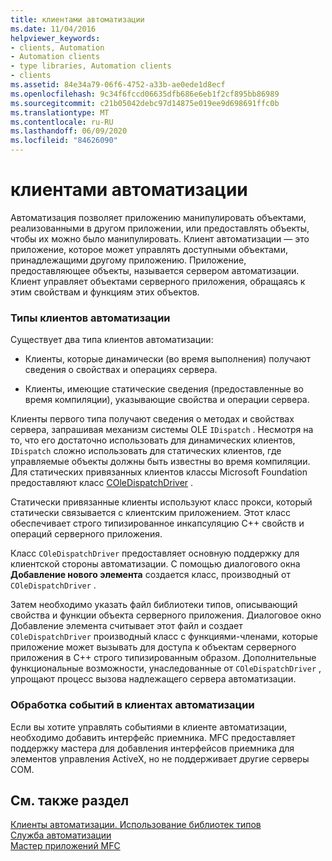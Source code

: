 ```yaml
---
title: клиентами автоматизации
ms.date: 11/04/2016
helpviewer_keywords:
- clients, Automation
- Automation clients
- type libraries, Automation clients
- clients
ms.assetid: 84e34a79-06f6-4752-a33b-ae0ede1d8ecf
ms.openlocfilehash: 9c34f6fccd06635dfb686e6eb1f2cf895bb86989
ms.sourcegitcommit: c21b05042debc97d14875e019ee9d698691ffc0b
ms.translationtype: MT
ms.contentlocale: ru-RU
ms.lasthandoff: 06/09/2020
ms.locfileid: "84626090"
---
```

# <a name="automation-clients"></a>клиентами автоматизации

Автоматизация позволяет приложению манипулировать объектами, реализованными в другом приложении, или предоставлять объекты, чтобы их можно было манипулировать. Клиент автоматизации — это приложение, которое может управлять доступными объектами, принадлежащими другому приложению. Приложение, предоставляющее объекты, называется сервером автоматизации. Клиент управляет объектами серверного приложения, обращаясь к этим свойствам и функциям этих объектов.

### <a name="types-of-automation-clients"></a>Типы клиентов автоматизации

Существует два типа клиентов автоматизации:

- Клиенты, которые динамически (во время выполнения) получают сведения о свойствах и операциях сервера.

- Клиенты, имеющие статические сведения (предоставленные во время компиляции), указывающие свойства и операции сервера.

Клиенты первого типа получают сведения о методах и свойствах сервера, запрашивая механизм системы OLE `IDispatch` . Несмотря на то, что его достаточно использовать для динамических клиентов, `IDispatch` сложно использовать для статических клиентов, где управляемые объекты должны быть известны во время компиляции. Для статических привязанных клиентов классы Microsoft Foundation предоставляют класс [COleDispatchDriver](reference/coledispatchdriver-class.md) .

Статически привязанные клиенты используют класс прокси, который статически связывается с клиентским приложением. Этот класс обеспечивает строго типизированное инкапсуляцию C++ свойств и операций серверного приложения.

Класс `COleDispatchDriver` предоставляет основную поддержку для клиентской стороны автоматизации. С помощью диалогового окна **Добавление нового элемента** создается класс, производный от `COleDispatchDriver` .

Затем необходимо указать файл библиотеки типов, описывающий свойства и функции объекта серверного приложения. Диалоговое окно Добавление элемента считывает этот файл и создает `COleDispatchDriver` производный класс с функциями-членами, которые приложение может вызывать для доступа к объектам серверного приложения в C++ строго типизированным образом. Дополнительные функциональные возможности, унаследованные от `COleDispatchDriver` , упрощают процесс вызова надлежащего сервера автоматизации.

### <a name="handling-events-in-automation-clients"></a>Обработка событий в клиентах автоматизации

Если вы хотите управлять событиями в клиенте автоматизации, необходимо добавить интерфейс приемника. MFC предоставляет поддержку мастера для добавления интерфейсов приемника для элементов управления ActiveX, но не поддерживает другие серверы COM.

## <a name="see-also"></a>См. также раздел

[Клиенты автоматизации. Использование библиотек типов](automation-clients-using-type-libraries.md)<br/>
[Служба автоматизации](automation.md)<br/>
[Мастер приложений MFC](reference/mfc-application-wizard.md)
